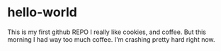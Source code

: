 # hello-world
This is my first github REPO
I really like cookies, and coffee. But this morning I had way too much coffee. I'm crashing pretty hard right now.
